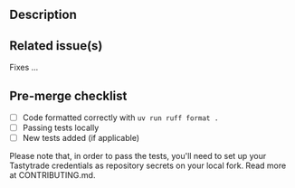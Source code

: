 ## Description

## Related issue(s)
Fixes ...

## Pre-merge checklist
- [ ] Code formatted correctly with `uv run ruff format .`
- [ ] Passing tests locally
- [ ] New tests added (if applicable)

Please note that, in order to pass the tests, you'll need to set up your Tastytrade credentials as repository secrets on your local fork. Read more at CONTRIBUTING.md.
